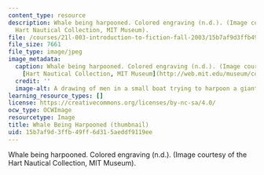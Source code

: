```yaml
---
content_type: resource
description: Whale being harpooned. Colored engraving (n.d.). (Image courtesy of the
  Hart Nautical Collection, MIT Museum).
file: /courses/21l-003-introduction-to-fiction-fall-2003/15b7af9d3ffb49ff6d315aeddf9119ee_21l-003f03-th.jpg
file_size: 7661
file_type: image/jpeg
image_metadata:
  caption: Whale being harpooned. Colored engraving (n.d.). (Image courtesy of the
    [Hart Nautical Collection, MIT Museum](http://web.mit.edu/museum/collections/nautical.html)).
  credit: ''
  image-alt: A drawing of men in a small boat trying to harpoon a giant whale.
learning_resource_types: []
license: https://creativecommons.org/licenses/by-nc-sa/4.0/
ocw_type: OCWImage
resourcetype: Image
title: Whale Being Harpooned (thumbnail)
uid: 15b7af9d-3ffb-49ff-6d31-5aeddf9119ee
---
```

Whale being harpooned. Colored engraving (n.d.). (Image courtesy of the Hart Nautical Collection, MIT Museum).